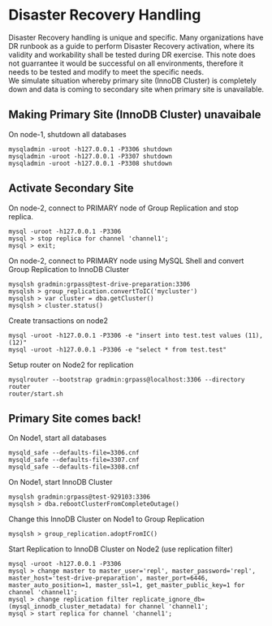 # Disaster Recovery Handling
Disaster Recovery handling is unique and specific. Many organizations have DR runbook as a guide to perform Disaster Recovery activation, where its validity and workability shall be tested during DR exercise. This note does not guarrantee it would be successful on all environments, therefore it needs to be tested and modify to meet the specific needs. </br>
We simulate situation whereby primary site (InnoDB Cluster) is completely down and data is coming to secondary site when primary site is unavailable.
## Making Primary Site (InnoDB Cluster) unavaibale
On node-1, shutdown all databases
```
mysqladmin -uroot -h127.0.0.1 -P3306 shutdown
mysqladmin -uroot -h127.0.0.1 -P3307 shutdown
mysqladmin -uroot -h127.0.0.1 -P3308 shutdown
```
## Activate Secondary Site 
On node-2, connect to PRIMARY node of Group Replication and stop replica.
```
mysql -uroot -h127.0.0.1 -P3306
mysql > stop replica for channel 'channel1';
mysql > exit;
```
On node-2, connect to PRIMARY node using MySQL Shell and convert Group Replication to InnoDB Cluster
```
mysqlsh gradmin:grpass@test-drive-preparation:3306
mysqlsh > group_replication.convertToIC('mycluster')
mysqlsh > var cluster = dba.getCluster()
mysqlsh > cluster.status()
```
Create transactions on node2
```
mysql -uroot -h127.0.0.1 -P3306 -e "insert into test.test values (11),(12)"
mysql -uroot -h127.0.0.1 -P3306 -e "select * from test.test"
```
Setup router on Node2 for replication
```
mysqlrouter --bootstrap gradmin:grpass@localhost:3306 --directory router
router/start.sh
```
## Primary Site comes back!
On Node1, start all databases
```
mysqld_safe --defaults-file=3306.cnf
mysqld_safe --defaults-file=3307.cnf
mysqld_safe --defaults-file=3308.cnf
```
On Node1, start InnoDB Cluster
```
mysqlsh gradmin:grpass@test-929103:3306
mysqlsh > dba.rebootClusterFromCompleteOutage()
```
Change this InnoDB Cluster on Node1 to Group Replication
```
mysqlsh > group_replication.adoptFromIC()
```
Start Replication to InnoDB Cluster on Node2 (use replication filter)
```
mysql -uroot -h127.0.0.1 -P3306
mysql > change master to master_user='repl', master_password='repl', master_host='test-drive-preparation', master_port=6446, master_auto_position=1, master_ssl=1, get_master_public_key=1 for channel 'channel1';
mysql > change replication filter replicate_ignore_db=(mysql_innodb_cluster_metadata) for channel 'channel1';
mysql > start replica for channel 'channel1';
```
